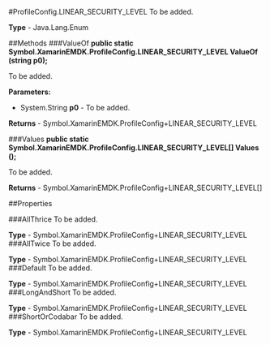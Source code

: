 #ProfileConfig.LINEAR_SECURITY_LEVEL
To be added.

**Type** - Java.Lang.Enum

##Methods
###ValueOf
**public static Symbol.XamarinEMDK.ProfileConfig.LINEAR_SECURITY_LEVEL ValueOf (string p0);**

To be added.

**Parameters:** 

* System.String **p0** - To be added.

**Returns** - Symbol.XamarinEMDK.ProfileConfig+LINEAR_SECURITY_LEVEL

###Values
**public static Symbol.XamarinEMDK.ProfileConfig.LINEAR_SECURITY_LEVEL[] Values ();**

To be added.


**Returns** - Symbol.XamarinEMDK.ProfileConfig+LINEAR_SECURITY_LEVEL[]

##Properties

###AllThrice
To be added.

**Type** - Symbol.XamarinEMDK.ProfileConfig+LINEAR_SECURITY_LEVEL
###AllTwice
To be added.

**Type** - Symbol.XamarinEMDK.ProfileConfig+LINEAR_SECURITY_LEVEL
###Default
To be added.

**Type** - Symbol.XamarinEMDK.ProfileConfig+LINEAR_SECURITY_LEVEL
###LongAndShort
To be added.

**Type** - Symbol.XamarinEMDK.ProfileConfig+LINEAR_SECURITY_LEVEL
###ShortOrCodabar
To be added.

**Type** - Symbol.XamarinEMDK.ProfileConfig+LINEAR_SECURITY_LEVEL


